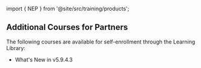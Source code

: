 import { NEP } from '@site/src/training/products';

## Additional <NEP /> Courses for Partners

The following courses are available for self-enrollment through the Learning Library:

* What's New in <NEP /> v5.9.4.3
